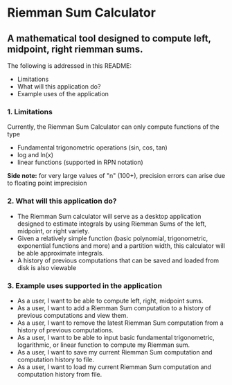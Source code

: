 # Riemman Sum Calculator

## A mathematical tool designed to compute left, midpoint, right riemman sums.

The following is addressed in this README:
- Limitations
- What will this application do?
- Example uses of the application

### 1. Limitations

Currently, the Riemman Sum Calculator can only compute functions of the type
- Fundamental trigonometric operations (sin, cos, tan)
- log and ln(x)
- linear functions (supported in RPN notation)

**Side note:** for very large values of "n" (100+), precision errors can arise due to floating point imprecision


### 2. What will this application do?

- The Riemman Sum calculator will serve as a desktop application designed to estimate integrals by using Riemman Sums of the left, midpoint, or right variety. 
- Given a relatively simple function (basic polynomial, trigonometric, exponential functions and more) and a partition width, this calculator will be able approximate integrals.
- A history of previous computations that can be saved and loaded from disk is also viewable

### 3. Example uses supported in the application

- As a user, I want to be able to compute left, right, midpoint sums.
- As a user, I want to add a Riemman Sum computation to a history of previous computations and view them.
- As a user, I want to remove the latest Riemman Sum computation from a history of previous computations.
- As a user, I want to be able to input basic fundamental trigonometric, logarithmic, or linear function to compute my Riemman sum.
- As a user, I want to save my current Riemman Sum computation and computation history to file.
- As a user, I want to load my current Riemman Sum computation and computation history from file.




